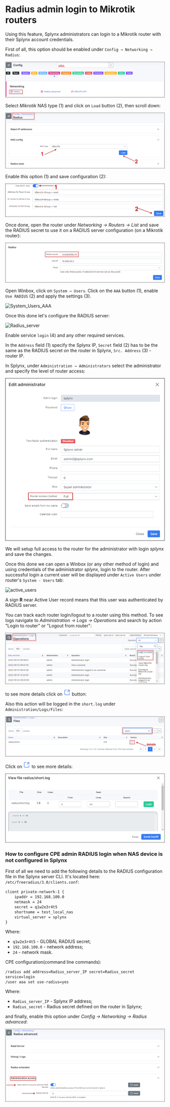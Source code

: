 Radius admin login to Mikrotik routers
==========

Using this feature, Splynx administrators can login to a Mikrotik router with their Splynx account credentials.

First of all, this option should be enabled under `Config → Networking → Radius`:

![Config_Networking_Radius](config_radius.png)

Select *Mikrotik* NAS type (1) and click on `Load` button (2), then scroll down:

![Load_Mikrotik_RADIUS_parameters](load_mikrotik_radius_config.png)

Enable this option (1) and save configuration (2):

![Use_admin_login](use_admin_login.png)

Once done, open the router under *Networking → Routers → List* and save the RADIUS secret to use it on a RADIUS server configuration (on a Mikrotik router):

![Router_in_Splynx](router_in_splynx.png)

Open Winbox, click on `System → Users`. Click on the `AAA` button (1), enable `Use RADIUS` (2) and apply the settings (3).

![System_Users_AAA](mikrotik_users.png)


Once this done let's configure the RADIUS server:

![Radius_server](radius_server.png)

Enable service `login` (4) and any other required services.

In the `Address` field (1) specify the Splynx IP, `Secret` field (2) has to be the same as the RADIUS secret on the router in Splynx, `Src. Address` (3) - router IP.

In Splynx, under `Administration → Administrators` select the administrator and specify the level of router access:

![Administrators](splynx_admin.png)

We will setup full access to the router for the administrator with login *splynx* and save the changes.

Once this done we can open a Winbox (or any other method of login) and using credentials of the administrator *splynx*, login to the router. After successful login a current user will be displayed under `Active Users` under router's `System - Users` tab:

![active_users](active_users.png)

A sign **R** near Active User record means that this user was authenticated by RADIUS server.

You can track each router login/logout to a router using this method. To see logs navigate to *Administration → Logs → Operations* and search by action "Login to router" or "Logout from router":

![Administration_Logs_Operations](logs_operations.png)

to see more details click on <icon class="image-icon">![icon](details_button.png)</icon> button:

Also this action will be logged in the `short.log` under `Administration/Logs/Files`:

![short_log](radius_short.png)

Click on <icon class="image-icon">![icon](details_button.png)</icon> to see more details:

![short_log_details](radius_short_details.png)


### How to configure CPE admin RADIUS login when NAS device is not configured in Splynx

First of all we need to add the following details to the RADIUS configuration file in the Splynx server CLI. It's located here: `/etc/freeradius/3.0/clients.conf`:
```
client private-network-1 {
    ipaddr = 192.168.100.0
    netmask = 24
    secret = q1w2e3r4t5
    shortname = test_local_nas
    virtual_server = splynx
}
```
Where:
* `q1w2e3r4t5` - GLOBAL RADIUS secret;
* `192.168.100.0` - network address;
* `24` - network mask.

CPE configuration(command line commands):
```
/radius add address=Radius_server_IP secret=Radius_secret service=login
/user aaa set use-radius=yes
```
Where:
* `Radius_server_IP` - Splynx IP address;
* `Radius_secret` - Radius secret defined on the router in Splynx;

and finally, enable this option under *Config → Networking → Radius advanced*:

![administrative_access](administrative_access.png)
